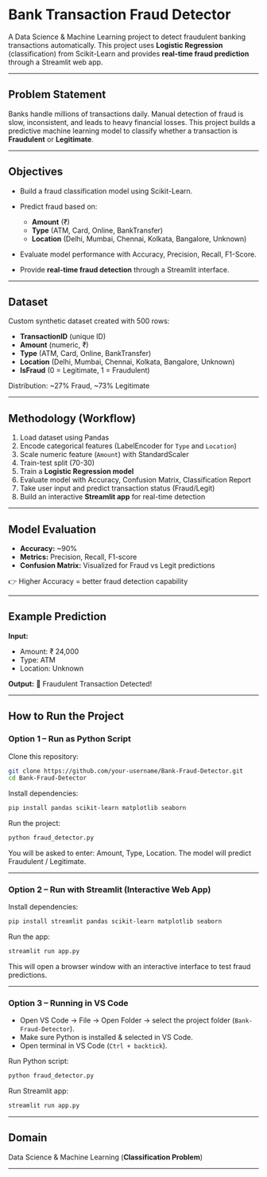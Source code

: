 #  Bank Transaction Fraud Detector

A Data Science & Machine Learning project to detect fraudulent banking transactions automatically. This project uses **Logistic Regression** (classification) from Scikit-Learn and provides **real-time fraud prediction** through a Streamlit web app.

---

## Problem Statement

Banks handle millions of transactions daily. Manual detection of fraud is slow, inconsistent, and leads to heavy financial losses.
This project builds a predictive machine learning model to classify whether a transaction is **Fraudulent** or **Legitimate**.

---

## Objectives

* Build a fraud classification model using Scikit-Learn.
* Predict fraud based on:

  * **Amount** (₹)
  * **Type** (ATM, Card, Online, BankTransfer)
  * **Location** (Delhi, Mumbai, Chennai, Kolkata, Bangalore, Unknown)
* Evaluate model performance with Accuracy, Precision, Recall, F1-Score.
* Provide **real-time fraud detection** through a Streamlit interface.

---

## Dataset

Custom synthetic dataset created with 500 rows:

* **TransactionID** (unique ID)
* **Amount** (numeric, ₹)
* **Type** (ATM, Card, Online, BankTransfer)
* **Location** (Delhi, Mumbai, Chennai, Kolkata, Bangalore, Unknown)
* **IsFraud** (0 = Legitimate, 1 = Fraudulent)

Distribution: \~27% Fraud, \~73% Legitimate

---

## Methodology (Workflow)

1. Load dataset using Pandas
2. Encode categorical features (LabelEncoder for `Type` and `Location`)
3. Scale numeric feature (`Amount`) with StandardScaler
4. Train-test split (70-30)
5. Train a **Logistic Regression model**
6. Evaluate model with Accuracy, Confusion Matrix, Classification Report
7. Take user input and predict transaction status (Fraud/Legit)
8. Build an interactive **Streamlit app** for real-time detection

---

## Model Evaluation

* **Accuracy:** \~90%
* **Metrics:** Precision, Recall, F1-score
* **Confusion Matrix:** Visualized for Fraud vs Legit predictions

👉 Higher Accuracy = better fraud detection capability

---

## Example Prediction

**Input:**

* Amount: ₹ 24,000
* Type: ATM
* Location: Unknown

**Output:**
🚨 Fraudulent Transaction Detected!

---

## How to Run the Project

### Option 1 – Run as Python Script

Clone this repository:

```bash
git clone https://github.com/your-username/Bank-Fraud-Detector.git
cd Bank-Fraud-Detector
```

Install dependencies:

```bash
pip install pandas scikit-learn matplotlib seaborn
```

Run the project:

```bash
python fraud_detector.py
```

You will be asked to enter: Amount, Type, Location. The model will predict Fraudulent / Legitimate.

---

### Option 2 – Run with Streamlit (Interactive Web App)

Install dependencies:

```bash
pip install streamlit pandas scikit-learn matplotlib seaborn
```

Run the app:

```bash
streamlit run app.py
```

This will open a browser window with an interactive interface to test fraud predictions.

---

### Option 3 – Running in VS Code

* Open VS Code → File → Open Folder → select the project folder (`Bank-Fraud-Detector`).
* Make sure Python is installed & selected in VS Code.
* Open terminal in VS Code (`Ctrl + backtick`).

Run Python script:

```bash
python fraud_detector.py
```

Run Streamlit app:

```bash
streamlit run app.py
```

---

## Domain

Data Science & Machine Learning (**Classification Problem**)

---

